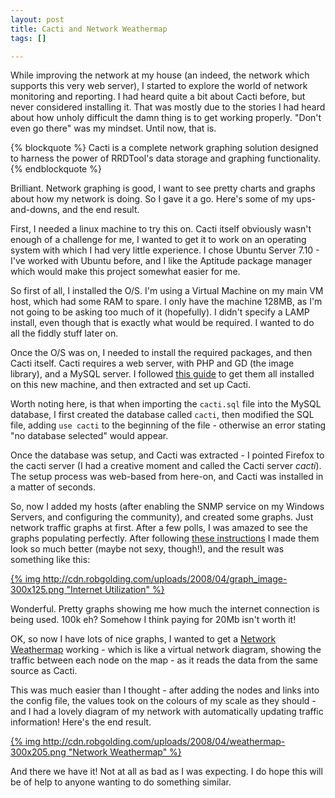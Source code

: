 ```yaml
--- 
layout: post
title: Cacti and Network Weathermap
tags: []

---
```


While improving the network at my house (an indeed, the network which supports
this very web server), I started to explore the world of network monitoring and
reporting. I had heard quite a bit about Cacti before, but never considered
installing it. That was mostly due to the stories I had heard about how unholy
difficult the damn thing is to get working properly. "Don't even go there" was
my mindset. Until now, that is.

{% blockquote %}
Cacti is a complete network graphing solution designed to harness
the power of RRDTool's data storage and graphing functionality.
{% endblockquote %}

Brilliant. Network graphing is good, I want to see pretty charts and graphs
about how my network is doing. So I gave it a go. Here's some of my
ups-and-downs, and the end result.

First, I needed a linux machine to try this on. Cacti itself obviously wasn't
enough of a challenge for me, I wanted to get it to work on an operating system
with which I had very little experience. I chose Ubuntu Server 7.10 - I've
worked with Ubuntu before, and I like the Aptitude package manager which would
make this project somewhat easier for me.

So first of all, I installed the O/S. I'm using a Virtual Machine on my main VM
host, which had some RAM to spare. I only have the machine 128MB, as I'm not
going to be asking too much of it (hopefully). I didn't specify a LAMP install,
even though that is exactly what would be required. I wanted to do all the
fiddly stuff later on.

Once the O/S was on, I needed to install the required packages, and then Cacti
itself. Cacti requires a web server, with PHP and GD (the image library), and a
MySQL server. I followed [this
guide](http://ubuntuforums.org/showthread.php?t=616553) to get them all
installed on this new machine, and then extracted and set up Cacti.

Worth noting here, is that when importing the `cacti.sql` file into the MySQL
database, I first created the database called `cacti`, then modified the
SQL file, adding `use cacti` to the beginning of the file - otherwise an error
stating "no database selected" would appear.


Once the database was setup, and Cacti was extracted - I pointed Firefox to
the cacti server (I had a creative moment and called the Cacti server
*cacti*). The setup process was web-based from here-on, and Cacti was
installed in a matter of seconds.

So, now I added my hosts (after enabling the SNMP service on my Windows Servers,
and configuring the community), and created some graphs. Just network traffic
graphs at first. After a few polls, I was amazed to see the graphs populating
perfectly. After following [these instructions][guide] I made them look so
much better (maybe not sexy, though!), and the result was something like this:

[{% img http://cdn.robgolding.com/uploads/2008/04/graph_image-300x125.png "Internet Utilization" %}][graph]

Wonderful. Pretty graphs showing me how much the internet connection is being
used. 100k eh? Somehow I think paying for 20Mb isn't worth it!

OK, so now I have lots of nice graphs, I wanted to get a 
[Network Weathermap][nw] working - which is like a virtual network
diagram, showing the traffic between each node on the map - as it reads the data
from the same source as Cacti.

This was much easier than I thought - after adding the nodes and links into the
config file, the values took on the colours of my scale as they should - and I
had a lovely diagram of my network with automatically updating traffic
information! Here's the end result.

[{% img http://cdn.robgolding.com/uploads/2008/04/weathermap-300x205.png "Network Weathermap" %}][weathermap]

And there we have it! Not at all as bad as I was expecting. I do hope this will
be of help to anyone wanting to do something similar.

[guide]: http://forums.cacti.net/viewtopic.php?t=25415
[graph]: http://cdn.robgolding.com/uploads/2008/04/graph_image.png
[nw]: http://www.network-weathermap.com/
[weathermap]: http://cdn.robgolding.com/uploads/2008/04/weathermap.png
